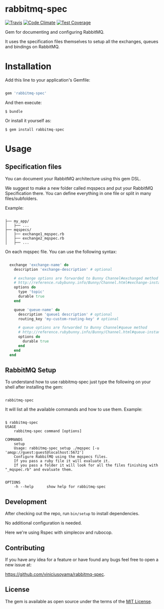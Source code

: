 rabbitmq-spec
==========
[![Travis](https://travis-ci.org/viniciusoyama/rabbitmq-spec.svg?branch=master)](https://travis-ci.org/viniciusoyama/rabbitmq-spec)
[![Code Climate](https://codeclimate.com/github/viniciusoyama/rabbitmq-spec/badges/gpa.svg)](https://codeclimate.com/github/viniciusoyama/rabbitmq-spec)
[![Test Coverage](https://codeclimate.com/github/viniciusoyama/rabbitmq-spec/badges/coverage.svg)](https://codeclimate.com/github/viniciusoyama/rabbitmq-spec)

Gem for documenting and configuring RabbitMQ.

It uses the specification files themselves to setup all the exchanges, queues and bindings on RabbitMQ.

# Installation

Add this line to your application's Gemfile:

```ruby

gem 'rabbitmq-spec'

```

And then execute:

    $ bundle

Or install it yourself as:

    $ gem install rabbitmq-spec

# Usage

## Specification files

You can document your RabbitMQ architecture using this gem DSL.

We suggest to make a new folder called mqspecs and put your RabbitMQ Specification there. You can define everything in one file or split in many files/subfolders.

Example:

```

├── my_app/
│   ├── ...
├── mqspecs/
│   ├── exchange1_mqspec.rb
│   ├── exchange2_mqspec.rb
│   ├── ...

```

On each mqspec file. You can use the following syntax:

`````ruby

  exchange 'exchange-name' do
    description 'exchange-description' # optional

    # exchange options are forwarded to Bunny Channel#exchanged method
    # http://reference.rubybunny.info/Bunny/Channel.html#exchange-instance_method
    options do
      type 'topic'
      durable true
    end

    queue 'queue-name' do
      description 'queue1 description' # optional
      routing_key 'my-custom-routing-key' # optional

      # queue options are forwarded to Bunny Channel#queue method
      # http://reference.rubybunny.info/Bunny/Channel.html#queue-instance_methodChannel.html#exchange-instance_method
      options do
        durable true
      end
    end
  end
`````

## RabbitMQ Setup

To understand how to use rabbitmq-spec just type the following on your shell after installing the gem:

```shell

rabbitmq-spec

```

It will list all the available commands and how to use them. Example:

```

$ rabbitmq-spec
USAGE
    rabbitmq-spec command [options]

COMMANDS
    setup     
    Usage: rabbitmq-spec setup ./mqspec [-u 'amqp://guest:guest@localhost:5672']
    Configure RabbitMQ using the mqspecs files.
    If you pass a ruby file it will evaluate it.
    If you pass a folder it will look for all the files finishing with "_mqspec.rb" and evaluate them.


OPTIONS
    -h --help      show help for rabbitmq-spec

```

## Development

After checking out the repo, run `bin/setup` to install dependencies.

No additional configuration is needed.

Here we're using Rspec with simplecov and rubocop.

## Contributing

If you have any idea for a feature or have found any bugs feel free to open a new issue at:

https://github.com/viniciusoyama/rabbitmq-spec.


## License

The gem is available as open source under the terms of the [MIT License](http://opensource.org/licenses/MIT).
